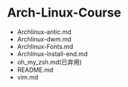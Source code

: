# Arch-Linux-Course

- Archlinux-antic.md
- Archlinux-dwm.md
- Archlinux-Fonts.md
- Archlinux-install-end.md
- oh_my_zsh.md(已弃用)
- README.md
- vim.md
